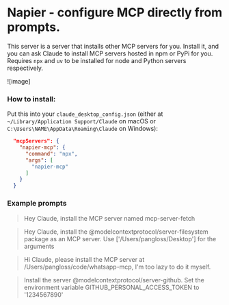 # Napier - configure MCP directly from prompts.

This server is a server that installs other MCP servers for you. Install it, and you can ask Claude to install MCP servers hosted in npm or PyPi for you. Requires `npx` and `uv` to be installed for node and Python servers respectively.

![image]

### How to install:

Put this into your `claude_desktop_config.json` (either at `~/Library/Application Support/Claude` on macOS or `C:\Users\NAME\AppData\Roaming\Claude` on Windows):

```json
  "mcpServers": {
    "napier-mcp": {
      "command": "npx",
      "args": [
        "napier-mcp"
      ]
    }
  }
```

### Example prompts

> Hey Claude, install the MCP server named mcp-server-fetch

> Hey Claude, install the @modelcontextprotocol/server-filesystem package as an MCP server. Use ['/Users/pangloss/Desktop'] for the arguments

> Hi Claude, please install the MCP server at /Users/pangloss/code/whatsapp-mcp, I'm too lazy to do it myself.

> Install the server @modelcontextprotocol/server-github. Set the environment variable GITHUB_PERSONAL_ACCESS_TOKEN to '1234567890'
